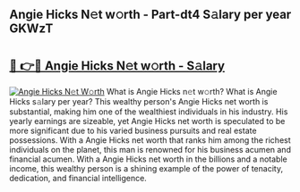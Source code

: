 ## Angie Hicks N𝚎t w𝚘rth - Part-dt4 S𝚊lary per year GKWzT

# <h2><a href="http://gc1vwnh.nevu.top/?p=Angie+Hicks">🔗 👉🔴 Angie Hicks N𝚎t w𝚘rth - S𝚊lary</a></h2>

[![Angie Hicks N𝚎t W𝚘rth](https://i.imgur.com/Oavwk0R.jpeg)](http://gc1vwnh.nevu.top/?p=Angie+Hicks)
What is Angie Hicks n𝚎t w𝚘rth? What is Angie Hicks s𝚊lary per year?
This wealthy person's Angie Hicks net worth is substantial, making him one of the wealthiest individuals in his industry. His yearly earnings are sizeable, yet Angie Hicks net worth is speculated to be more significant due to his varied business pursuits and real estate possessions. With a Angie Hicks net worth that ranks him among the richest individuals on the planet, this man is renowned for his business acumen and financial acumen. With a Angie Hicks net worth in the billions and a notable income, this wealthy person is a shining example of the power of tenacity, dedication, and financial intelligence.
